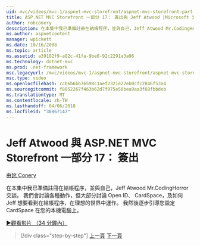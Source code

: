 ```yaml
---
uid: mvc/videos/mvc-1/aspnet-mvc-storefront/aspnet-mvc-storefront-part-17-checkout-with-jeff-atwood
title: ASP.NET MVC Storefront 一部分 17： 簽出與 Jeff Atwood |Microsoft 文件
author: robconery
description: 在本集中我已準備註冊在結帳程序，並與自己，Jeff Atwood Mr.CodingHorror 交談。 我們會討論各種動作，但大部分討論 Ope...
ms.author: aspnetcontent
manager: wpickett
ms.date: 10/16/2008
ms.topic: article
ms.assetid: a39182f9-a82c-41fa-9be0-92c2291a3a96
ms.technology: dotnet-mvc
ms.prod: .net-framework
msc.legacyurl: /mvc/videos/mvc-1/aspnet-mvc-storefront/aspnet-mvc-storefront-part-17-checkout-with-jeff-atwood
msc.type: video
ms.openlocfilehash: ccb6b6bb76598c1aef2321e22eb0cfc2846f53a4
ms.sourcegitcommit: f8852267f463b62d7f975e56bea9aa3f68fbbdeb
ms.translationtype: MT
ms.contentlocale: zh-TW
ms.lasthandoff: 04/06/2018
ms.locfileid: "30867147"
---
```

<a name="aspnet-mvc-storefront-part-17-checkout-with-jeff-atwood"></a>Jeff Atwood 與 ASP.NET MVC Storefront 一部分 17： 簽出
====================
由[訛 Conery](https://github.com/robconery)

在本集中我已準備註冊在結帳程序，並與自己，Jeff Atwood Mr.CodingHorror 交談。 我們會討論各種動作，但大部分討論 Open ID、 CardSpace，及如何 Jeff 想要看到在結帳程序，在理想的世界中運作。 我然後逐步引導您設定 CardSpace 在您的本機電腦上。

[&#9654;觀看影片 （34 分鐘內）](https://channel9.msdn.com/Blogs/ASP-NET-Site-Videos/aspnet-mvc-storefront-part-17-checkout-with-jeff-atwood)

> [!div class="step-by-step"]
> [上一頁](aspnet-mvc-storefront-part-16-membership-redo-with-openid.md)
> [下一頁](aspnet-mvc-storefront-part-18-creating-an-experience.md)
